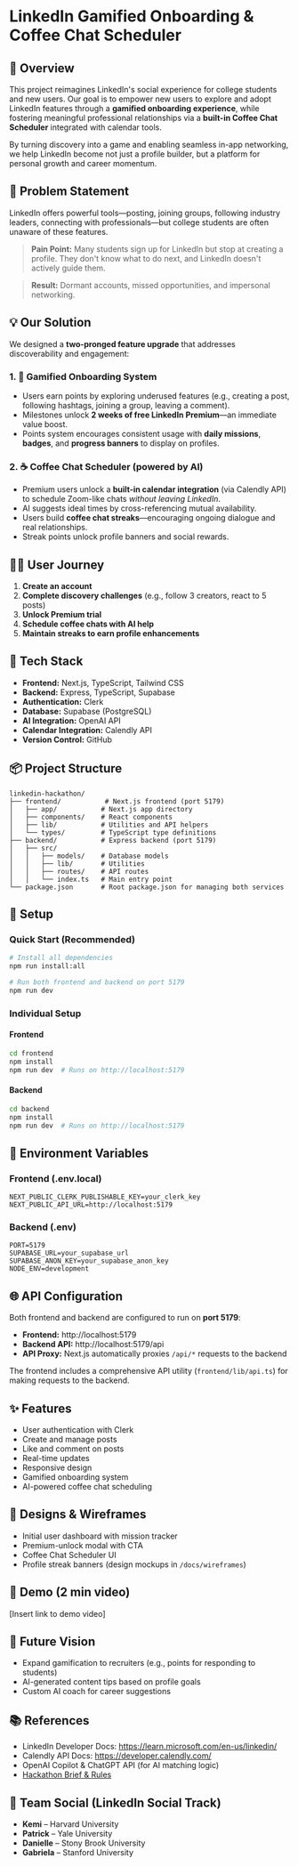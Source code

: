 # LinkedIn Gamified Onboarding & Coffee Chat Scheduler

## 🚀 Overview

This project reimagines LinkedIn's social experience for college students and new users. Our goal is to empower new users to explore and adopt LinkedIn features through a **gamified onboarding experience**, while fostering meaningful professional relationships via a **built-in Coffee Chat Scheduler** integrated with calendar tools.

By turning discovery into a game and enabling seamless in-app networking, we help LinkedIn become not just a profile builder, but a platform for personal growth and career momentum.

## 🎯 Problem Statement

LinkedIn offers powerful tools—posting, joining groups, following industry leaders, connecting with professionals—but college students are often unaware of these features.

> **Pain Point:** Many students sign up for LinkedIn but stop at creating a profile. They don't know what to do next, and LinkedIn doesn't actively guide them.

> **Result:** Dormant accounts, missed opportunities, and impersonal networking.

## 💡 Our Solution

We designed a **two-pronged feature upgrade** that addresses discoverability and engagement:

### 1. 🌟 Gamified Onboarding System
- Users earn points by exploring underused features (e.g., creating a post, following hashtags, joining a group, leaving a comment).
- Milestones unlock **2 weeks of free LinkedIn Premium**—an immediate value boost.
- Points system encourages consistent usage with **daily missions**, **badges**, and **progress banners** to display on profiles.

### 2. ☕ Coffee Chat Scheduler (powered by AI)
- Premium users unlock a **built-in calendar integration** (via Calendly API) to schedule Zoom-like chats *without leaving LinkedIn*.
- AI suggests ideal times by cross-referencing mutual availability.
- Users build **coffee chat streaks**—encouraging ongoing dialogue and real relationships.
- Streak points unlock profile banners and social rewards.

## 🧑‍💻 User Journey

1. **Create an account**
2. **Complete discovery challenges** (e.g., follow 3 creators, react to 5 posts)
3. **Unlock Premium trial**
4. **Schedule coffee chats with AI help**
5. **Maintain streaks to earn profile enhancements**

## 🧪 Tech Stack

- **Frontend:** Next.js, TypeScript, Tailwind CSS
- **Backend:** Express, TypeScript, Supabase
- **Authentication:** Clerk
- **Database:** Supabase (PostgreSQL)
- **AI Integration:** OpenAI API
- **Calendar Integration:** Calendly API
- **Version Control:** GitHub

## 📦 Project Structure

```
linkedin-hackathon/
├── frontend/           # Next.js frontend (port 5179)
│   ├── app/           # Next.js app directory
│   ├── components/    # React components
│   ├── lib/           # Utilities and API helpers
│   └── types/         # TypeScript type definitions
├── backend/           # Express backend (port 5179)
│   ├── src/
│   │   ├── models/    # Database models
│   │   ├── lib/       # Utilities
│   │   ├── routes/    # API routes
│   │   └── index.ts   # Main entry point
└── package.json       # Root package.json for managing both services
```

## 🚀 Setup

### Quick Start (Recommended)
```bash
# Install all dependencies
npm run install:all

# Run both frontend and backend on port 5179
npm run dev
```

### Individual Setup

#### Frontend
```bash
cd frontend
npm install
npm run dev  # Runs on http://localhost:5179
```

#### Backend
```bash
cd backend
npm install
npm run dev  # Runs on http://localhost:5179
```

## 🔑 Environment Variables

### Frontend (.env.local)
```
NEXT_PUBLIC_CLERK_PUBLISHABLE_KEY=your_clerk_key
NEXT_PUBLIC_API_URL=http://localhost:5179
```

### Backend (.env)
```
PORT=5179
SUPABASE_URL=your_supabase_url
SUPABASE_ANON_KEY=your_supabase_anon_key
NODE_ENV=development
```

## 🌐 API Configuration

Both frontend and backend are configured to run on **port 5179**:

- **Frontend:** http://localhost:5179
- **Backend API:** http://localhost:5179/api
- **API Proxy:** Next.js automatically proxies `/api/*` requests to the backend

The frontend includes a comprehensive API utility (`frontend/lib/api.ts`) for making requests to the backend.

## ✨ Features
- User authentication with Clerk
- Create and manage posts
- Like and comment on posts
- Real-time updates
- Responsive design
- Gamified onboarding system
- AI-powered coffee chat scheduling

## 🎨 Designs & Wireframes

- Initial user dashboard with mission tracker
- Premium-unlock modal with CTA
- Coffee Chat Scheduler UI
- Profile streak banners (design mockups in `/docs/wireframes`)

## 🎥 Demo (2 min video)
[Insert link to demo video]

## 🔮 Future Vision

- Expand gamification to recruiters (e.g., points for responding to students)
- AI-generated content tips based on profile goals
- Custom AI coach for career suggestions

## 📚 References

- LinkedIn Developer Docs: https://learn.microsoft.com/en-us/linkedin/
- Calendly API Docs: https://developer.calendly.com/
- OpenAI Copilot & ChatGPT API (for AI matching logic)
- [Hackathon Brief & Rules](/docs/2025%20Hackathon%20-%20LinkedIn%20Possibilities%20in%20Tech.pdf)

## 🙌 Team Social (LinkedIn Social Track)
- **Kemi** – Harvard University
- **Patrick** – Yale University
- **Danielle** – Stony Brook University
- **Gabriela** – Stanford University
